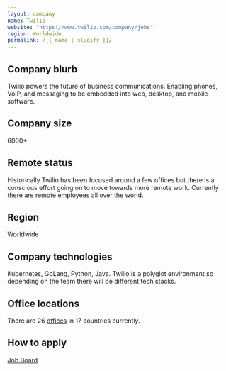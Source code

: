 ```yaml
---
layout: company
name: Twilio
website: "https://www.twilio.com/company/jobs"
region: Worldwide
permalink: /{{ name | slugify }}/
---
```


## Company blurb

Twilio powers the future of business communications. Enabling phones, VoIP, and messaging to be embedded into web, desktop, and mobile software.

## Company size

6000+

## Remote status

Historically Twilio has been focused around a few offices but there is a conscious effort going on to move towards more remote work. Currently there are remote employees all over the world.

## Region

Worldwide

## Company technologies

Kubernetes, GoLang, Python, Java. Twilio is a polyglot environment so depending on the team there will be different tech stacks.

## Office locations

There are 26 [offices](https://www.twilio.com/company) in 17 countries currently.

## How to apply

[Job Board](https://www.twilio.com/company/jobs)